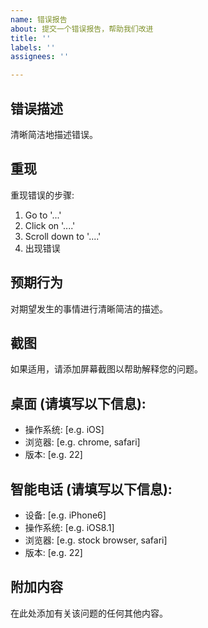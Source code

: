 ```yaml
---
name: 错误报告
about: 提交一个错误报告，帮助我们改进
title: ''
labels: ''
assignees: ''

---
```


## 错误描述

清晰简洁地描述错误。

## 重现

重现错误的步骤:

1. Go to '...'
2. Click on '....'
3. Scroll down to '....'
4. 出现错误

## 预期行为

对期望发生的事情进行清晰简洁的描述。

## 截图

如果适用，请添加屏幕截图以帮助解释您的问题。

## 桌面 (请填写以下信息):
 - 操作系统: [e.g. iOS]
 - 浏览器: [e.g. chrome, safari]
 - 版本: [e.g. 22]

## 智能电话 (请填写以下信息):
 - 设备: [e.g. iPhone6]
 - 操作系统: [e.g. iOS8.1]
 - 浏览器: [e.g. stock browser, safari]
 - 版本: [e.g. 22]

## 附加内容

在此处添加有关该问题的任何其他内容。
